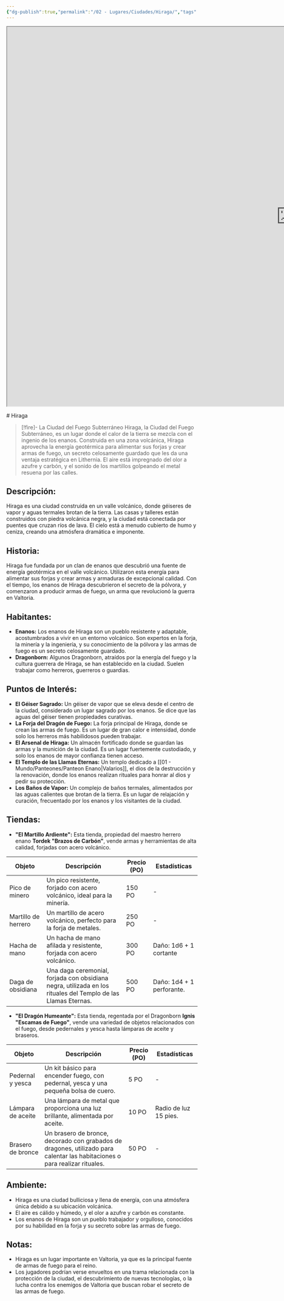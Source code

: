 ```yaml
---
{"dg-publish":true,"permalink":"/02 - Lugares/Ciudades/Hiraga/","tags":["Poblacion","tipo","poblacion:"]}
---
```


<p><span><iframe height="1000" width="1500" src="https://watabou.github.io/city-generator/?size=60&amp;seed=588&amp;name=Hiraga&amp;population=600000&amp;citadel=0&amp;urban_castle=1&amp;plaza=1&amp;temple=1&amp;walls=0&amp;shantytown=0&amp;coast=0&amp;river=0&amp;greens=1&amp;hub=1" sandbox="allow-forms allow-presentation allow-same-origin allow-scripts allow-modals"></iframe></span></p>
# Hiraga

> [!fire]-  La Ciudad del Fuego Subterráneo
> Hiraga,  la Ciudad del Fuego Subterráneo,  es un lugar donde el calor de la tierra se mezcla con el ingenio de los enanos.  Construida en una zona volcánica,  Hiraga aprovecha la energía geotérmica para alimentar sus forjas y crear armas de fuego,  un secreto celosamente guardado que les da una ventaja estratégica en Lithernia.  El aire está impregnado del olor a azufre y carbón,  y el sonido de los martillos golpeando el metal resuena por las calles.

## Descripción:

Hiraga es una ciudad construida en un valle volcánico,  donde géiseres de vapor y aguas termales brotan de la tierra.   Las casas y talleres están construidos con piedra volcánica negra,  y la ciudad está conectada por puentes que cruzan ríos de lava.  El cielo está a menudo cubierto de humo y ceniza,  creando una atmósfera dramática e imponente.

## Historia:

Hiraga fue fundada por un clan de enanos que descubrió una fuente de energía geotérmica en el valle volcánico.  Utilizaron esta energía para alimentar sus forjas y crear armas y armaduras de excepcional calidad.  Con el tiempo,  los enanos de Hiraga descubrieron el secreto de la pólvora,  y comenzaron a producir armas de fuego,  un arma que revolucionó la guerra en Valtoria.

## Habitantes:

* **Enanos:**  Los enanos de Hiraga son un pueblo resistente y adaptable,  acostumbrados a vivir en un entorno volcánico.  Son expertos en la forja,  la minería y la ingeniería,  y su conocimiento de la pólvora y las armas de fuego es un secreto celosamente guardado.
* **Dragonborn:**  Algunos Dragonborn,  atraídos por la energía del fuego y la cultura guerrera de Hiraga,  se han establecido en la ciudad.  Suelen trabajar como herreros,  guerreros o guardias.


## Puntos de Interés:

* **El Géiser Sagrado:**  Un géiser de vapor que se eleva desde el centro de la ciudad,  considerado un lugar sagrado por los enanos.  Se dice que las aguas del géiser tienen propiedades curativas.
* **La Forja del Dragón de Fuego:**  La forja principal de Hiraga,  donde se crean las armas de fuego.  Es un lugar de gran calor e intensidad,  donde solo los herreros más habilidosos pueden trabajar.
* **El Arsenal de Hiraga:**  Un almacén fortificado donde se guardan las armas y la munición de la ciudad.  Es un lugar fuertemente custodiado,  y solo los enanos de mayor confianza tienen acceso.
* **El Templo de las Llamas Eternas:**  Un templo dedicado a [[01 - Mundo/Panteones/Panteon Enano\|Valarios]],  el dios de la destrucción y la renovación,  donde los enanos realizan rituales para honrar al dios y pedir su protección.
* **Los Baños de Vapor:**  Un complejo de baños termales,  alimentados por las aguas calientes que brotan de la tierra.   Es un lugar de relajación y curación,  frecuentado por los enanos y los visitantes de la ciudad.

## Tiendas:

* **"El Martillo Ardiente":**  Esta tienda,  propiedad del maestro herrero enano **Tordek "Brazos de Carbón"**,  vende armas y herramientas de alta calidad,  forjadas con acero volcánico.

| Objeto | Descripción | Precio (PO) | Estadísticas |
|---|---|---|---|
| Pico de minero | Un pico resistente,  forjado con acero volcánico,  ideal para la minería. | 150 PO | - |
| Martillo de herrero |  Un martillo de acero volcánico,  perfecto para la forja de metales. | 250 PO | - |
| Hacha de mano |  Un hacha de mano afilada y resistente,  forjada con acero volcánico. | 300 PO | Daño: 1d6 + 1 cortante |
| Daga de obsidiana |  Una daga ceremonial,  forjada con obsidiana negra,  utilizada en los rituales del Templo de las Llamas Eternas. | 500 PO |  Daño: 1d4 + 1  perforante. |

* **"El Dragón Humeante":**   Esta tienda,  regentada por el Dragonborn **Ignis "Escamas de Fuego"**,  vende una variedad de objetos relacionados con el fuego,  desde pedernales y yesca hasta lámparas de aceite y braseros.

| Objeto | Descripción | Precio (PO) | Estadísticas |
|---|---|---|---|
| Pedernal y yesca |  Un kit básico para encender fuego,  con pedernal,  yesca y una pequeña bolsa de cuero. | 5 PO | - |
| Lámpara de aceite |  Una lámpara de metal que proporciona una luz brillante,  alimentada por aceite. | 10 PO | Radio de luz 15 pies. |
| Brasero de bronce | Un brasero de bronce,  decorado con grabados de dragones,  utilizado para calentar las habitaciones o para realizar rituales. | 50 PO | - |

## Ambiente:

* Hiraga es una ciudad bulliciosa y llena de energía,  con una atmósfera única debido a su ubicación volcánica.
* El aire es cálido y húmedo,  y el olor a azufre y carbón es constante.
* Los enanos de Hiraga son un pueblo trabajador y orgulloso,  conocidos por su habilidad en la forja y su secreto sobre las armas de fuego.


## Notas:

* Hiraga es un lugar importante en Valtoria,  ya que es la principal fuente de armas de fuego para el reino.
* Los jugadores podrían verse envueltos en una trama relacionada con la protección de la ciudad,  el descubrimiento de nuevas tecnologías,  o la lucha contra los enemigos de Valtoria que buscan robar el secreto de las armas de fuego.


